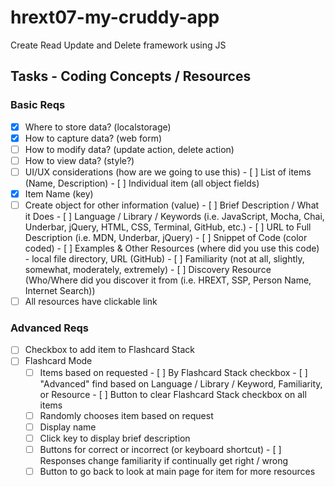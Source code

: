 # hrext07-my-cruddy-app
Create Read Update and Delete framework using JS


## Tasks - Coding Concepts / Resources

### Basic Reqs
- [x] Where to store data? (localstorage)
- [x] How to capture data? (web form)
- [ ] How to modify data? (update action, delete action)
- [ ] How to view data? (style?)
- [ ] UI/UX considerations (how are we going to use this)
      - [ ] List of items (Name, Description)
      - [ ] Individual item (all object fields)
- [x] Item Name (key)
- [ ] Create object for other information (value)
      - [ ] Brief Description / What it Does
      - [ ] Language / Library / Keywords (i.e. JavaScript, Mocha, Chai, Underbar, jQuery, HTML, CSS, Terminal, GitHub, etc.)
      - [ ] URL to Full Description (i.e. MDN, Underbar, jQuery)
      - [ ] Snippet of Code (color coded)
      - [ ] Examples & Other Resources (where did you use this code) - local file directory, URL (GitHub)
      - [ ] Familiarity (not at all, slightly, somewhat, moderately, extremely)
      - [ ] Discovery Resource (Who/Where did you discover it from (i.e. HREXT, SSP, Person Name, Internet Search))
 - [ ] All resources have clickable link

### Advanced Reqs
- [ ] Checkbox to add item to Flashcard Stack
- [ ] Flashcard Mode
     - [ ] Items based on requested
     			 - [ ] By Flashcard Stack checkbox
     			 - [ ] "Advanced" find based on Language / Library / Keyword, Familiarity, or Resource 
     			       - [ ] Button to clear Flashcard Stack checkbox on all items
     - [ ] Randomly chooses item based on request
     - [ ] Display name 
     - [ ] Click key to display brief description
     - [ ] Buttons for correct or incorrect (or keyboard shortcut)
           - [ ] Responses change familiarity if continually get right / wrong
     - [ ] Button to go back to look at main page for item for more resources
